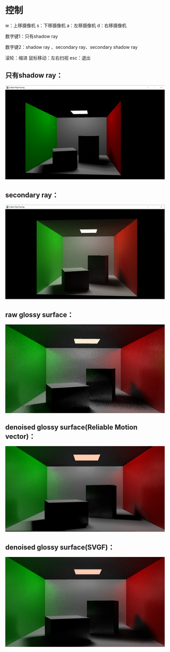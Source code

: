 # 控制

w：上移摄像机
s：下移摄像机
a：左移摄像机
d：右移摄像机

数字键1：只有shadow ray

数字键2：shadow ray 、secondary ray、secondary shadow ray

滚轮：缩进
鼠标移动：左右扫视
esc：退出



## 只有shadow ray：

![1](readme.assets/1.png)

## secondary ray：

![2](readme.assets/2.png)

## raw glossy surface：

![3](readme.assets/raw.png)


## denoised glossy surface(Reliable Motion vector)：

![4](readme.assets/mvec.png)

## denoised glossy surface(SVGF)：

![5](readme.assets/simpleSVGF.png)
